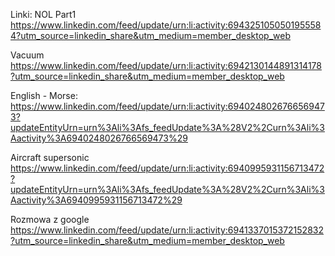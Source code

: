 Linki:
NOL Part1
https://www.linkedin.com/feed/update/urn:li:activity:6943251050501955584?utm_source=linkedin_share&utm_medium=member_desktop_web

Vacuum
https://www.linkedin.com/feed/update/urn:li:activity:6942130144891314178?utm_source=linkedin_share&utm_medium=member_desktop_web

English - Morse:
https://www.linkedin.com/feed/update/urn:li:activity:6940248026766569473?updateEntityUrn=urn%3Ali%3Afs_feedUpdate%3A%28V2%2Curn%3Ali%3Aactivity%3A6940248026766569473%29

Aircraft supersonic
https://www.linkedin.com/feed/update/urn:li:activity:6940995931156713472?updateEntityUrn=urn%3Ali%3Afs_feedUpdate%3A%28V2%2Curn%3Ali%3Aactivity%3A6940995931156713472%29

Rozmowa z google
https://www.linkedin.com/feed/update/urn:li:activity:6941337015372152832?utm_source=linkedin_share&utm_medium=member_desktop_web





